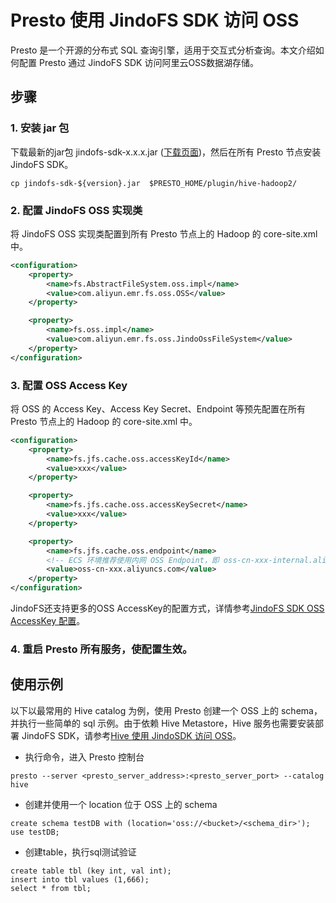 # Presto 使用 JindoFS SDK 访问 OSS

Presto 是一个开源的分布式 SQL 查询引擎，适用于交互式分析查询。本文介绍如何配置 Presto 通过 JindoFS SDK 访问阿里云OSS数据湖存储。

## 步骤

### 1. 安装 jar 包
下载最新的jar包 jindofs-sdk-x.x.x.jar ([下载页面](/docs/jindofs_sdk_download.md))，然后在所有 Presto 节点安装 JindoFS SDK。

````
cp jindofs-sdk-${version}.jar  $PRESTO_HOME/plugin/hive-hadoop2/
````

### 2. 配置 JindoFS OSS 实现类
将 JindoFS OSS 实现类配置到所有 Presto 节点上的 Hadoop 的 core-site.xml中。
```xml
<configuration>
    <property>
        <name>fs.AbstractFileSystem.oss.impl</name>
        <value>com.aliyun.emr.fs.oss.OSS</value>
    </property>

    <property>
        <name>fs.oss.impl</name>
        <value>com.aliyun.emr.fs.oss.JindoOssFileSystem</value>
    </property>
</configuration>
```

### 3. 配置 OSS Access Key
将 OSS 的 Access Key、Access Key Secret、Endpoint 等预先配置在所有 Presto 节点上的 Hadoop 的 core-site.xml 中。
```xml
<configuration>
    <property>
        <name>fs.jfs.cache.oss.accessKeyId</name>
        <value>xxx</value>
    </property>

    <property>
        <name>fs.jfs.cache.oss.accessKeySecret</name>
        <value>xxx</value>
    </property>

    <property>
        <name>fs.jfs.cache.oss.endpoint</name>
      	<!-- ECS 环境推荐使用内网 OSS Endpoint，即 oss-cn-xxx-internal.aliyuncs.com -->
        <value>oss-cn-xxx.aliyuncs.com</value>
    </property>
</configuration>
```
JindoFS还支持更多的OSS AccessKey的配置方式，详情参考[JindoFS SDK OSS AccessKey 配置](./jindofs_sdk_credential_provider.md)。<br />

### 4. 重启 Presto 所有服务，使配置生效。

## 使用示例
以下以最常用的 Hive catalog 为例，使用 Presto 创建一个 OSS 上的 schema，并执行一些简单的 sql 示例。由于依赖 Hive Metastore，Hive 服务也需要安装部署 JindoFS SDK，请参考[Hive 使用 JindoSDK 访问 OSS](jindosdk_on_hive.md)。
* 执行命令，进入 Presto 控制台
````
presto --server <presto_server_address>:<presto_server_port> --catalog hive
````
* 创建并使用一个 location 位于 OSS 上的 schema
````
create schema testDB with (location='oss://<bucket>/<schema_dir>');
use testDB;
````
* 创建table，执行sql测试验证
````
create table tbl (key int, val int);
insert into tbl values (1,666);
select * from tbl;
````